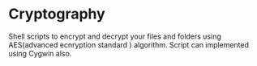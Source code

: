 # Cryptography
Shell scripts to encrypt and decrypt your files and folders  using AES(advanced ecnryption standard ) algorithm. Script can implemented using Cygwin also.
